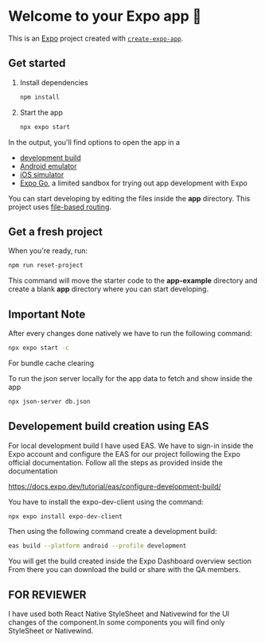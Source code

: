 # Welcome to your Expo app 👋

This is an [Expo](https://expo.dev) project created with [`create-expo-app`](https://www.npmjs.com/package/create-expo-app).

## Get started

1. Install dependencies

   ```bash
   npm install
   ```

2. Start the app

   ```bash
   npx expo start
   ```

In the output, you'll find options to open the app in a

- [development build](https://docs.expo.dev/develop/development-builds/introduction/)
- [Android emulator](https://docs.expo.dev/workflow/android-studio-emulator/)
- [iOS simulator](https://docs.expo.dev/workflow/ios-simulator/)
- [Expo Go](https://expo.dev/go), a limited sandbox for trying out app development with Expo

You can start developing by editing the files inside the **app** directory. This project uses [file-based routing](https://docs.expo.dev/router/introduction).

## Get a fresh project

When you're ready, run:

```bash
npm run reset-project
```

This command will move the starter code to the **app-example** directory and create a blank **app** directory where you can start developing.

## Important Note

After every changes done natively we have to run the following command:

```bash
npx expo start -c
```
For bundle cache clearing

To run the json server locally for the app data to fetch and show inside the app
```bash
npx json-server db.json
```

## Developement build creation using EAS

For local development build I have used EAS.
We have to sign-in inside the Expo account and configure the 
EAS for our project following the Expo official documentation.
Follow all the steps as provided inside the documentation

https://docs.expo.dev/tutorial/eas/configure-development-build/

You have to install the expo-dev-client using the command:
```bash
npx expo install expo-dev-client
```

Then using the following command create a development build:
```bash
eas build --platform android --profile development
```

You will get the build created inside the Expo Dashboard overview section
From there you can download the build or share with the QA members.

## FOR REVIEWER

I have used both React Native StyleSheet and Nativewind for the UI
changes of the component.In some components you will find only StyleSheet or Nativewind.

